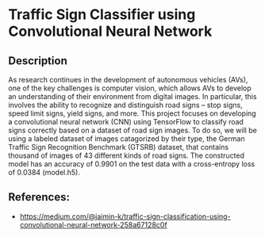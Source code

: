 # Traffic Sign Classifier using Convolutional Neural Network

## Description
As research continues in the development of autonomous vehicles (AVs), one of the key challenges is computer vision, which allows AVs to develop an understanding of their environment from digital images. In particular, this involves the ability to recognize and distinguish road signs – stop signs, speed limit signs, yield signs, and more. This project focuses on developing a convolutional neural network (CNN) using TensorFlow to classify road signs correctly based on a dataset of road sign images. To do so, we will be using a labeled dataset of images catagorized by their type, the German Traffic Sign Recognition Benchmark (GTSRB) dataset, that contains thousand of images of 43 different kinds of road signs. The constructed model has an accuracy of 0.9901 on the test data with a cross-entropy loss of 0.0384 (model.h5).

## References:
- https://medium.com/@jaimin-k/traffic-sign-classification-using-convolutional-neural-network-258a67128c0f